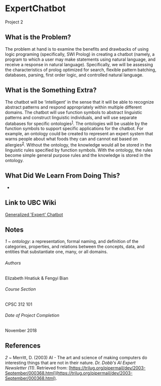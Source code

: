 # ExpertChatbot
Project 2 

## What is the Problem?
The problem at hand is to examine the benefits and drawbacks of using logic programing (specifically, SWI Prolog) in creating a chatbot (namely, a program to which a user may make statements using natural language, and receive a response in natural language). Specifically,  we will be assessing the characteristics of prolog optimized for search, flexible pattern batching, databases, parsing, first order logic, and controlled natural language.

## What is the Something Extra?
The chatbot will be ‘intelligent’ in the sense that it will be able to recognize abstract patterns and respond appropriately within multiple different domains. The chatbot will use function symbols to abstract linguistic patterns and construct linguistic individuals, and will use separate databases for specific ontologies<sup>[1](#Notes)</sup>. The ontologies will be usable by the function symbols to support specific applications for the chatbot. For example, an ontology could be created to represent an expert system that warns people about what foods they can and cannot eat based on allergies<sup>[2](#References)</sup>.  Without the ontology, the knowledge would all be stored in the linguistic rules specified by function symbols. With the ontology, the rules become simple general purpose rules and the knowledge is stored in the ontology.

## What Did We Learn From Doing This?
-

## Link to UBC Wiki
[Generalized 'Expert' Chatbot](https://wiki.ubc.ca/Generalized_%27Expert%27_Chatbot_CPSC312)

## Notes
*1 ~ ontology*:  a representation, formal naming, and definition of the categories, properties, and relations between the concepts, data, and entities that substantiate one, many, or all domains.

###### Authors
Elizabeth Hnatiuk & Fengyi Bian

###### Course Section
CPSC 312 101

###### Date of Project Completion
November 2018

## References
*2 ~* Merritt, D. (2003) AI - The art and science of making computers do interesting things that are not in their nature. *Dr. Dobb's AI Expert Newsletter (11)*. Retrieved from: [https://trilug.org/pipermail/dev/2003-September/000368.html](https://trilug.org/pipermail/dev/2003-September/000368.html).
